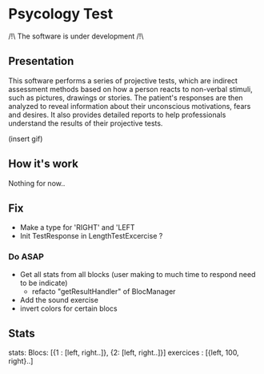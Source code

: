 # Psycology Test

/!\ The software is under development /!\

## Presentation

This software performs a series of projective tests, which are indirect assessment methods based on how a person reacts to non-verbal stimuli, such as pictures, drawings or stories. The patient's responses are then analyzed to reveal information about their unconscious motivations, fears and desires. It also provides detailed reports to help professionals understand the results of their projective tests.

(insert gif)

## How it's work

Nothing for now..

## Fix

- Make a type for 'RIGHT' and 'LEFT
- Init TestResponse in LengthTestExcercise ?

### Do ASAP

- Get all stats from all blocks (user making to much time to respond need to be indicate)
  - refacto "getResultHandler" of BlocManager
- Add the sound exercise
- invert colors for certain blocs

## Stats

stats:
Blocs: [{1 : [left, right..]}, {2: [left, right..]}]
exercices : [{left, 100, right}..]
